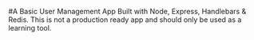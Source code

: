 #A Basic User Management App
Built with Node, Express, Handlebars & Redis.
This is not a production ready app and should only be used as a learning tool.